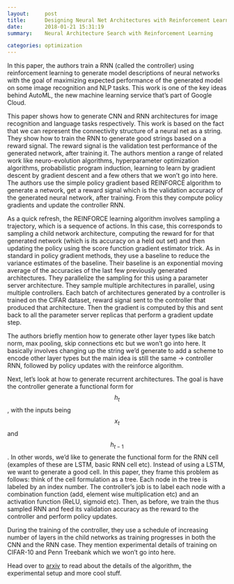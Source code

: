 ```yaml
---
layout:     post
title:      Designing Neural Net Architectures with Reinforcement Learning
date:       2018-01-21 15:31:19
summary:    Neural Architecture Search with Reinforcement Learning

categories: optimization
---
```


In this paper, the authors train a RNN (called the controller) using reinforcement learning to generate model descriptions of neural networks with the goal of maximizing expected performance of the generated model on some image recognition and NLP tasks. This work is one of the key ideas behind AutoML, the new machine learning service that’s part of Google Cloud.

This paper shows how to generate CNN and RNN architectures for image recognition and language tasks respectively. This work is based on the fact that we can represent the connectivity structure of a neural net as a string. They show how to train the RNN to generate good strings based on a reward signal. The reward signal is the validation test performance of the generated network, after training it. The authors mention a range of related work like neuro-evolution algorithms, hyperparameter optimization algorithms, probabilistic program induction, learning to learn by gradient descent by gradient descent and a few others that we won’t go into here. The authors use the simple policy gradient based REINFORCE algorithm to generate a network, get a reward signal which is the validation accuracy of the generated neural network, after training. From this they compute policy gradients and update the controller RNN.

As a quick refresh, the REINFORCE learning algorithm involves sampling a trajectory, which is a sequence of actions. In this case, this corresponds to sampling a child network architecture, computing the reward for for that generated network (which is its accuracy on a held out set) and then updating the policy using the score function gradient estimator trick. As in standard in policy gradient methods, they use a baseline to reduce the variance estimates of the baseline. Their baseline is an exponential moving average of the accuracies of the last few previously generated architectures. They parallelize the sampling for this using a parameter server architecture. They sample multiple architectures in parallel, using multiple controllers. Each batch of architectures generated by a controller is trained on the CIFAR dataset, reward signal sent to the controller that produced that architecture. Then the gradient is computed by this and sent back to all the parameter server replicas that perform a gradient update step.

The authors briefly mention how to generate other layer types like batch norm, max pooling, skip connections etc but we won’t go into here. It basically involves changing up the string we’d generate to add a scheme to encode other layer types but the main idea is still the same → controller RNN, followed by policy updates with the reinforce algorithm.

Next, let’s look at how to generate recurrent architectures. The goal is have the controller generate a functional form for $$h_t$$, with the inputs being $$x_{t}$$ and $$h_{t-1}$$. In other words, we’d like to generate the functional form for the RNN cell (examples of these are LSTM, basic RNN cell etc). Instead of using a LSTM, we want to generate a good cell. In this paper, they frame this problem as follows: think of the cell formulation as a tree. Each node in the tree is labeled by an index number. The controller’s job is to label each node with a combination function (add, element wise multiplication etc) and an activation function (ReLU, sigmoid etc). Then, as before, we train the thus sampled RNN and feed its validation accuracy as the reward to the controller and perform policy updates.

During the training of the controller, they use a schedule of increasing number of layers in the child networks as training progresses in both the CNN and the RNN case. They mention experimental details of training on CIFAR-10 and Penn Treebank which we won’t go into here.

Head over to [arxiv](https://arxiv.org/abs/1611.01578v1) to read about the details of the algorithm, the experimental setup and more cool stuff.
